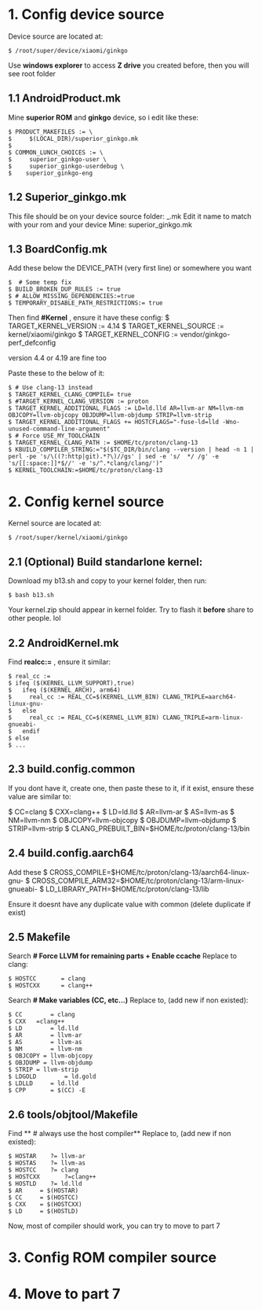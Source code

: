 # 1. Config device source

 Device source are located at:
  
    $ /root/super/device/xiaomi/ginkgo
  
 Use **windows explorer** to access **Z drive** you created before, then you will see root folder 

1.1 AndroidProduct.mk
----------

Mine **superior ROM** and **ginkgo** device, so i edit like these:

    $ PRODUCT_MAKEFILES := \
    $     $(LOCAL_DIR)/superior_ginkgo.mk
    $ 
    $ COMMON_LUNCH_CHOICES := \
    $     superior_ginkgo-user \
    $     superior_ginkgo-userdebug \
    $    superior_ginkgo-eng


1.2 Superior_ginkgo.mk
----------
 This file should be on your device source folder:
    <rom-source>_<your-device>.mk
Edit it name to match with your rom and your device
Mine: superior_ginkgo.mk

  
1.3 BoardConfig.mk
------------

  Add these below the DEVICE_PATH (very first line) or somewhere you want
  
    $  # Some temp fix
    $ BUILD_BROKEN_DUP_RULES := true
    $ # ALLOW_MISSING_DEPENDENCIES:=true
    $ TEMPORARY_DISABLE_PATH_RESTRICTIONS:= true

  Then find **#Kernel** , ensure it have these config:
    $ TARGET_KERNEL_VERSION := 4.14
    $ TARGET_KERNEL_SOURCE := kernel/xiaomi/ginkgo
    $ TARGET_KERNEL_CONFIG := vendor/ginkgo-perf_defconfig
  
  version 4.4 or 4.19 are fine too
  
  Paste these to the below of it: 
  
    $ # Use clang-13 instead
    $ TARGET_KERNEL_CLANG_COMPILE= true
    $ #TARGET_KERNEL_CLANG_VERSION := proton
    $ TARGET_KERNEL_ADDITIONAL_FLAGS := LD=ld.lld AR=llvm-ar NM=llvm-nm OBJCOPY=llvm-objcopy OBJDUMP=llvm-objdump STRIP=llvm-strip
    $ TARGET_KERNEL_ADDITIONAL_FLAGS += HOSTCFLAGS="-fuse-ld=lld -Wno-unused-command-line-argument"
    $ # Force USE_MY_TOOLCHAIN
    $ TARGET_KERNEL_CLANG_PATH := $HOME/tc/proton/clang-13
    $ KBUILD_COMPILER_STRING:="$($TC_DIR/bin/clang --version | head -n 1 | perl -pe 's/\((?:http|git).*?\)//gs' | sed -e 's/  */ /g' -e 's/[[:space:]]*$//' -e 's/^.*clang/clang/')"
    $ KERNEL_TOOLCHAIN:=$HOME/tc/proton/clang-13
  
# 2. Config kernel source
  
 Kernel source are located at:
  
    $ /root/super/kernel/xiaomi/ginkgo

2.1 (Optional) Build standarlone kernel:
---------------------
  
 Download my b13.sh and copy to your kernel folder, then run:
  
    $ bash b13.sh
 
 Your kernel.zip should appear in kernel folder.
 Try to flash it **before** share to other people. lol
  
 
2.2  AndroidKernel.mk
-----------------

Find **realcc:=** , ensure it similar:

    $ real_cc :=
    $ ifeq ($(KERNEL_LLVM_SUPPORT),true)
    $   ifeq ($(KERNEL_ARCH), arm64)
    $     real_cc := REAL_CC=$(KERNEL_LLVM_BIN) CLANG_TRIPLE=aarch64-linux-gnu-
    $   else
    $     real_cc := REAL_CC=$(KERNEL_LLVM_BIN) CLANG_TRIPLE=arm-linux-gnueabi-
    $   endif
    $ else
    $ ...
 
 2.3 build.config.common
 ----------------
 
 If you dont have it, create one, then paste these to it, if it exist, ensure these value are similar to:
    
   $ CC=clang
   $ CXX=clang++
   $ LD=ld.lld
   $ AR=llvm-ar
   $ AS=llvm-as
   $ NM=llvm-nm
   $ OBJCOPY=llvm-objcopy
   $ OBJDUMP=llvm-objdump
   $ STRIP=llvm-strip
   $ CLANG_PREBUILT_BIN=$HOME/tc/proton/clang-13/bin
 
 2.4 build.config.aarch64
 ----------------
 
 Add these 
   $ CROSS_COMPILE=$HOME/tc/proton/clang-13/aarch64-linux-gnu-
   $ CROSS_COMPILE_ARM32=$HOME/tc/proton/clang-13/arm-linux-gnueabi-
   $ LD_LIBRARY_PATH=$HOME/tc/proton/clang-13/lib  

 Ensure it doesnt have any duplicate value with common (delete duplicate if exist)

2.5 Makefile
--------------

 Search **# Force LLVM for remaining parts + Enable ccache** 
 Replace to clang:

    $ HOSTCC       = clang
    $ HOSTCXX      = clang++

Search **# Make variables (CC, etc...)**
Replace to, (add new if non existed):

    $ CC		= clang
    $ CXX	=clang++
    $ LD		= ld.lld
    $ AR		= llvm-ar
    $ AS		= llvm-as
    $ NM		= llvm-nm
    $ OBJCOPY = llvm-objcopy
    $ OBJDUMP = llvm-objdump
    $ STRIP = llvm-strip
    $ LDGOLD		= ld.gold
    $ LDLLD		= ld.lld
    $ CPP		= $(CC) -E

2.6 tools/objtool/Makefile
-----------------

Find ** # always use the host compiler**
Replace to, (add new if non existed):
 
    $ HOSTAR	?= llvm-ar
    $ HOSTAS	?= llvm-as
    $ HOSTCC	?= clang
    $ HOSTCXX 		?=clang++
    $ HOSTLD	?= ld.lld
    $ AR	 = $(HOSTAR)
    $ CC	 = $(HOSTCC)
    $ CXX	 = $(HOSTCXX)
    $ LD	 = $(HOSTLD)

Now, most of compiler should work, you can try to move to part 7


# 3. Config ROM compiler source
 
 

# 4. Move to part 7
